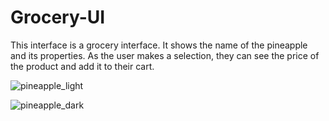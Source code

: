 # Grocery-UI

This interface is a grocery interface. It shows the name of the pineapple and its properties. As the user makes a selection, they can see the price of the product and add it to their cart.



![pineapple_light](https://github.com/isikkayaa/Grocery-UI/assets/102810563/ce30f2f8-a461-4605-a647-9d72eed638f8)

![pineapple_dark](https://github.com/isikkayaa/Grocery-UI/assets/102810563/8eaa401f-3eab-4784-b228-0fd1230a3780)



